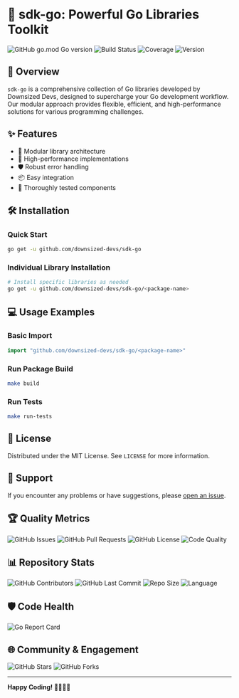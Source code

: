 # 🚀 sdk-go: Powerful Go Libraries Toolkit

![GitHub go.mod Go version](https://img.shields.io/github/go-mod/go-version/downsized-devs/sdk-go)
![Build Status](https://img.shields.io/github/actions/workflow/status/downsized-devs/sdk-go/go.yml)
![Coverage](https://img.shields.io/codecov/c/github/downsized-devs/sdk-go)
![Version](https://img.shields.io/github/v/release/downsized-devs/sdk-go)

## 📖 Overview
`sdk-go` is a comprehensive collection of Go libraries developed by Downsized Devs, designed to supercharge your Go development workflow. Our modular approach provides flexible, efficient, and high-performance solutions for various programming challenges.

## ✨ Features
- 🔧 Modular library architecture
- 🚄 High-performance implementations
- 🛡️ Robust error handling
- 📦 Easy integration
- 🧪 Thoroughly tested components

## 🛠️ Installation

### Quick Start
```bash
go get -u github.com/downsized-devs/sdk-go
```

### Individual Library Installation
```bash
# Install specific libraries as needed
go get -u github.com/downsized-devs/sdk-go/<package-name>
```

## 💻 Usage Examples

### Basic Import
```go
import "github.com/downsized-devs/sdk-go/<package-name>"
```

### Run Package Build
```bash
make build
```

### Run Tests
```bash
make run-tests
```

## 📜 License
Distributed under the MIT License. See `LICENSE` for more information.

## 🌟 Support
If you encounter any problems or have suggestions, please [open an issue](https://github.com/downsized-devs/sdk-go/issues).


## 🏆 Quality Metrics
![GitHub Issues](https://img.shields.io/github/issues/downsized-devs/sdk-go)
![GitHub Pull Requests](https://img.shields.io/github/issues-pr/downsized-devs/sdk-go)
![GitHub License](https://img.shields.io/github/license/downsized-devs/sdk-go)
![Code Quality](https://img.shields.io/codefactor/grade/github/downsized-devs/sdk-go)

## 📊 Repository Stats
![GitHub Contributors](https://img.shields.io/github/contributors/downsized-devs/sdk-go)
![GitHub Last Commit](https://img.shields.io/github/last-commit/downsized-devs/sdk-go)
![Repo Size](https://img.shields.io/github/repo-size/downsized-devs/sdk-go)
![Language](https://img.shields.io/github/languages/top/downsized-devs/sdk-go)

## 🛡️ Code Health
![Go Report Card](https://goreportcard.com/badge/github.com/downsized-devs/sdk-go)

## 🌐 Community & Engagement
![GitHub Stars](https://img.shields.io/github/stars/downsized-devs/sdk-go?style=social)
![GitHub Forks](https://img.shields.io/github/forks/downsized-devs/sdk-go?style=social)

---

**Happy Coding! 👨‍💻👩‍💻**
